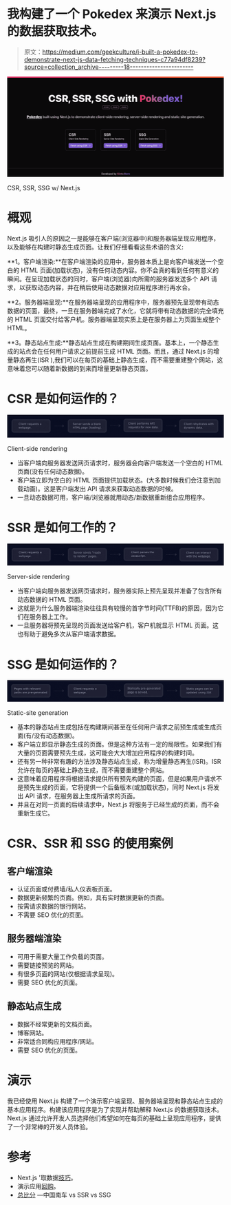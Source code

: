 # 我构建了一个 Pokedex 来演示 Next.js 的数据获取技术。

> 原文：<https://medium.com/geekculture/i-built-a-pokedex-to-demonstrate-next-js-data-fetching-techniques-c77a94df8239?source=collection_archive---------18----------------------->

![](img/e5039eb778298e0a073a2d68a755fb2c.png)

CSR, SSR, SSG w/ Next.js

# 概观

Next.js 吸引人的原因之一是能够在客户端(浏览器中)和服务器端呈现应用程序，以及能够在构建时静态生成页面。让我们仔细看看这些术语的含义:

**1。客户端渲染:**在客户端渲染的应用中，服务器本质上是向客户端发送一个空白的 HTML 页面(加载状态)，没有任何动态内容。你不会真的看到任何有意义的瞬间。在呈现加载状态的同时，客户端(浏览器)向所需的服务器发送多个 API 请求，以获取动态内容，并在稍后使用动态数据对应用程序进行再水合。

**2。服务器端呈现:**在服务器端呈现的应用程序中，服务器预先呈现带有动态数据的页面，最终，一旦在服务器端完成了水化，它就将带有动态数据的完全填充的 HTML 页面交付给客户机。服务器端呈现实质上是在服务器上为页面生成整个 HTML。

**3。静态站点生成:**静态站点生成在构建期间生成页面。基本上，一个静态生成的站点会在任何用户请求之前提前生成 HTML 页面。而且，通过 Next.js 的增量静态再生(ISR ),我们可以在每页的基础上静态生成，而不需要重建整个网站，这意味着您可以随着新数据的到来而增量更新静态页面。

# CSR 是如何运作的？

![](img/29c3b61ff4eded4e08bf3abf491c9a78.png)

Client-side rendering

*   当客户端向服务器发送网页请求时，服务器会向客户端发送一个空白的 HTML 页面(没有任何动态数据)。
*   客户端立即为空白的 HTML 页面提供加载状态。(大多数时候我们会注意到加载动画)。这是客户端发出 API 请求来获取动态数据的时候。
*   一旦动态数据可用，客户端/浏览器就用动态/新数据重新组合应用程序。

# SSR 是如何工作的？

![](img/312148d44c9b09bad7db22796fe96a47.png)

Server-side rendering

*   当客户端向服务器发送网页请求时，服务器实际上预先呈现并准备了包含所有动态数据的 HTML 页面。
*   这就是为什么服务器端渲染往往具有较慢的首字节时间(TTFB)的原因，因为它们在服务器上工作。
*   一旦服务器将预先呈现的页面发送给客户机，客户机就显示 HTML 页面。这也有助于避免多次从客户端请求数据。

# SSG 是如何运作的？

![](img/f5c43050d734a9aba4e177599bea277a.png)

Static-site generation

*   基本的静态站点生成包括在构建期间甚至在任何用户请求之前预生成或生成页面(有/没有动态数据)。
*   客户端立即显示静态生成的页面。但是这种方法有一定的局限性。如果我们有大量的页面需要预先生成，这可能会大大增加应用程序的构建时间。
*   还有另一种非常有趣的方法涉及静态站点生成，称为增量静态再生(ISR)。ISR 允许在每页的基础上静态生成，而不需要重建整个网站。
*   这意味着应用程序将根据请求提供所有预先构建的页面，但是如果用户请求不是预先生成的页面，它将提供一个后备版本(或加载状态)，同时 Next.js 将发出 API 请求，在服务器上生成所请求的页面。
*   并且在对同一页面的后续请求中，Next.js 将服务于已经生成的页面，而不会重新生成它。

# CSR、SSR 和 SSG 的使用案例

## 客户端渲染

*   认证页面或付费墙/私人仪表板页面。
*   数据更新频繁的页面。例如，具有实时数据更新的页面。
*   按需请求数据的银行网站。
*   不需要 SEO 优化的页面。

## 服务器端渲染

*   可用于需要大量工作负载的页面。
*   需要链接预览的网站。
*   有很多页面的网站(仅根据请求呈现)。
*   需要 SEO 优化的页面。

## 静态站点生成

*   数据不经常更新的文档页面。
*   博客网站。
*   非常适合同构应用程序/网站。
*   需要 SEO 优化的页面。

# 演示

我已经使用 Next.js 构建了一个演示客户端呈现、服务器端呈现和静态站点生成的基本应用程序。构建该应用程序是为了实现并帮助解释 Next.js 的数据获取技术。Next.js 通过允许开发人员选择他们希望如何在每页的基础上呈现应用程序，提供了一个非常棒的开发人员体验。

# 参考

*   Next.js '取数据[技巧](https://nextjs.org/docs/basic-features/data-fetching)。
*   演示应用[回购](https://github.com/Boro23-wq/Pokedex-w-Next)。
*   [总比分](https://www.toptal.com/front-end/client-side-vs-server-side-pre-rendering) —中国南车 vs SSR vs SSG